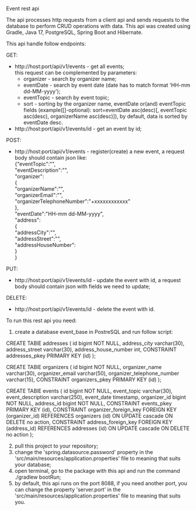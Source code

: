 Event rest api

The api processes http requests from a client api and sends requests to the database to perform CRUD operations with data.
This api was created using Gradle, Java 17, PostgreSQL, Spring Boot and Hibernate.

This api handle follow endpoints:

GET:
- http://host:port/api/v1/events - get all events;\
this request can be complemented by parameters:
  - organizer - search by organizer name;
  - eventDate - search by event date (date has to match format 'HH-mm dd-MM-yyyy');
  - eventTopic - search by event topic;
  - sort - sorting by the organizer name, eventDate or(and) eventTopic fields (example([]-optional): sort=eventDate asc(desc)[, eventTopic asc(desc), organizerName asc(desc)]), by default, data is sorted by eventDate desc.
- http://host:port/api/v1/events/id - get an event by id;

POST:
- http://host:port/api/v1/events - register(create) a new event, a request body should contain json like:\
{"eventTopic":"",\
  "eventDescription":"",\
  "organizer":\
  {\
    "organizerName":"",\
    "organizerEmail":"",\
    "organizerTelephoneNumber":"+xxxxxxxxxxxx"\
  },\
  "eventDate":"HH-mm dd-MM-yyyy",\
  "address":\
  {\
    "addressCity":"",\
    "addressStreet":"",\
    "addressHouseNumber":\
  }\
}

PUT:
- http://host:port/api/v1/events/id - update the event with id,
a request body should contain json with fields we need to update;

 DELETE:
- http://host:port/api/v1/events/id - delete the event with id.


To run this rest api you need:

1) create a database event_base in PostreSQL and run follow script:

CREATE TABlE addresses (
id bigint NOT NULL,
address_city varchar(30),
address_street varchar(30),
address_house_number int,
CONSTRAINT addresses_pkey PRIMARY KEY (id)
);

CREATE TABlE organizers (
id bigint NOT NULL,
organizer_name varchar(30),
organizer_email varchar(50),
organizer_telephone_number varchar(15),
CONSTRAINT organizers_pkey PRIMARY KEY (id)
);

CREATE TABlE events (
id bigint NOT NULL,
event_topic varchar(30),
event_description varchar(250),
event_date timestamp,
organizer_id bigint NOT NULL,
address_id bigint NOT NULL,
CONSTRAINT events_pkey PRIMARY KEY (id),
CONSTRAINT organizer_foreign_key FOREIGN KEY (organizer_id)
REFERENCES organizers (id)
ON UPDATE cascade ON DELETE no action,
CONSTRAINT address_foreign_key FOREIGN KEY (address_id)
REFERENCES addresses (id)
ON UPDATE cascade ON DELETE no action
);

2) pull this project to your repository;
3) change the 'spring.datasource.password' property in the 'src/main/resources/application.properties' file to meaning that suits your database;
4) open terminal, go to the package with this api and run the command ./gradlew bootRun;
5) by default, this api runs on the port 8088, if you need another port, you can change the property 'server.port' in the 'src/main/resources/application.properties' file to meaning that suits you.
